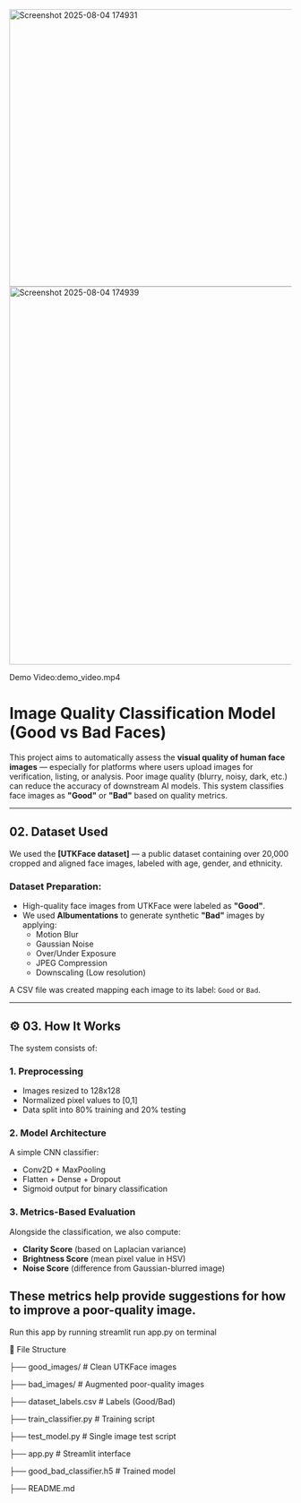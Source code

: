 <img width="961" height="495" alt="Screenshot 2025-08-04 174931" src="https://github.com/user-attachments/assets/993a2af6-359e-4ba1-8fd4-af72c38fd799" />
<img width="964" height="675" alt="Screenshot 2025-08-04 174939" src="https://github.com/user-attachments/assets/415a0dbc-e10a-4ca4-80b8-1ddd55458b36" />

Demo Video:demo_video.mp4

#  Image Quality Classification Model (Good vs Bad Faces)

This project aims to automatically assess the **visual quality of human face images** — especially for platforms where users upload images for verification, listing, or analysis. Poor image quality (blurry, noisy, dark, etc.) can reduce the accuracy of downstream AI models. This system classifies face images as **"Good"** or **"Bad"** based on quality metrics.

---

##  02. Dataset Used

We used the **[UTKFace dataset]** — a public dataset containing over 20,000 cropped and aligned face images, labeled with age, gender, and ethnicity.

### Dataset Preparation:
- High-quality face images from UTKFace were labeled as **"Good"**.
- We used **Albumentations** to generate synthetic **"Bad"** images by applying:
  - Motion Blur
  - Gaussian Noise
  - Over/Under Exposure
  - JPEG Compression
  - Downscaling (Low resolution)

A CSV file was created mapping each image to its label: `Good` or `Bad`.

---

## ⚙️ 03. How It Works

The system consists of:

###  1. Preprocessing
- Images resized to 128x128
- Normalized pixel values to [0,1]
- Data split into 80% training and 20% testing

###  2. Model Architecture 
A simple CNN classifier:
- Conv2D + MaxPooling
- Flatten + Dense + Dropout
- Sigmoid output for binary classification

###  3. Metrics-Based Evaluation
Alongside the classification, we also compute:
- **Clarity Score** (based on Laplacian variance)
- **Brightness Score** (mean pixel value in HSV)
- **Noise Score** (difference from Gaussian-blurred image)

These metrics help provide suggestions for how to improve a poor-quality image.
---
Run this app by running streamlit run app.py on terminal

📁 File Structure

├── good_images/       # Clean UTKFace images

├── bad_images/           # Augmented poor-quality images

├── dataset_labels.csv    # Labels (Good/Bad)

├── train_classifier.py   # Training script

├── test_model.py         # Single image test script

├── app.py                # Streamlit interface

├── good_bad_classifier.h5 # Trained model

├── README.md


